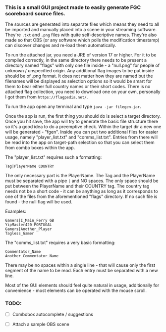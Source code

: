 ### This is a small GUI project made to easily generate FGC scoreboard source files.
The sources are generated into separate files which means they need to all be imported and manually placed into a scene in your streaming software. They're `.txt` and `.png` files with quite self-descriptive names.
They're also made so that OBS (or any software which polls the modification timestamp) can discover changes and re-load them automatically.

To run the attached jar, you need a JRE of version 17 or higher. For it to be compiled correctly, in the same directory there needs to be present a directory named "flags" with only one file inside - a "null.png" for people of unknown / unspecified origin. Any additional flag images to be put inside should be of .png format. It does not matter how they are named but the filenames will be displayed as selection options so it would be smart for them to bear either full country names or their short codes.
There is no attached flag collection, you need to download one on your own, personally I got them from `https://flagpedia.net/`.

To run the app open any terminal and type `java -jar filegen.jar`.

Once the app is run, the first thing you should do is select a target directory. Once you hit save, the app will try to generate the basic file structure there so it's a good idea to do a preemptive check.
Within the target dir a new one will be generated - "fgen". Inside you can put two additional files for easier usage, namely "player_list.txt" and "comms_list.txt". Entries from there will be read into the app on target-path selection so that you can select them from combo boxes within the app.

The "player_list.txt" requires such a formatting: 
```
Tag|PlayerName COUNTRY
```
The only necessary part is the PlayerName. The Tag and the PlayerName must be separated with a pipe `|` and NO spaces. The only space should be put between the PlayerName and their COUNTRY tag. The country tag needs not be a short code - it can be anything as long as it corresponds to one of the files from the aforementioned "flags" directory. If no such file is found - the null flag will be used.

Examples:
```
Gamers|I_Main_Ferry GB
YipMaster420 PORTUGAL
Gamers|Another_Player
Tagless_Gamer
```

The "comms_list.txt" requires a very basic formatting:
```
Commentator_Name
Another_Commentator_Name
```
There may be no spaces within a single line - that will cause only the first segment of the name to be read. Each entry must be separated with a new line.


Most of the GUI elements should feel quite natural in usage, additionally for convenience - most elements can be operated with the mouse scroll.



### TODO:
- [ ] Combobox autocomplete / suggestions
- [ ] Attach a sample OBS scene

